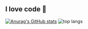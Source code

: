 ## I love code 👋

[![Anurag's GitHub stats](https://github-readme-stats.vercel.app/api?username=hoangvinh261999)](https://github.com/hoangvinh261999/github-readme-stats)
<img alt="top langs" src="https://github-readme-stats.vercel.app/api/top-langs/?username=hoangvinh261999&hide_progress=true"/>
